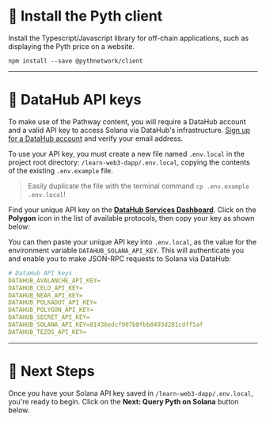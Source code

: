 # 🦊 Install the Pyth client

Install the Typescript/Javascript library for off-chain applications, such as displaying the Pyth price on a website.

```text
npm install --save @pythnetwork/client
```

---

# 🧩 DataHub API keys

To make use of the Pathway content, you will require a DataHub account and a valid API key to access Solana via DataHub's infrastructure. [Sign up for a DataHub account](https://datahub.figment.io/sign_up) and verify your email address.

To use your API key, you must create a new file named `.env.local` in the project root directory: `/learn-web3-dapp/.env.local`, copying the contents of the existing `.env.example` file.

> Easily duplicate the file with the terminal command `cp .env.example .env.local`!

Find your unique API key on the [**DataHub Services Dashboard**](https://datahub.figment.io/). Click on the **Polygon** icon in the list of available protocols, then copy your key as shown below:

<!-- ![](https://raw.githubusercontent.com/figment-networks/learn-web3-dapp/main/markdown/__images__/solana/solana-setup.gif) -->

You can then paste your unique API key into `.env.local`, as the value for the environment variable `DATAHUB_SOLANA_API_KEY`. This will authenticate you and enable you to make JSON-RPC requests to Solana via DataHub:

```yaml
# DataHub API keys
DATAHUB_AVALANCHE_API_KEY=
DATAHUB_CELO_API_KEY=
DATAHUB_NEAR_API_KEY=
DATAHUB_POLKADOT_API_KEY=
DATAHUB_POLYGON_API_KEY=
DATAHUB_SECRET_API_KEY=
DATAHUB_SOLANA_API_KEY=81436edcf907b0fbb8493d281cdff5af
DATAHUB_TEZOS_API_KEY=
```

---

# 👣 Next Steps

Once you have your Solana API key saved in `/learn-web3-dapp/.env.local`, you're ready to begin.
Click on the **Next: Query Pyth on Solana** button below.
